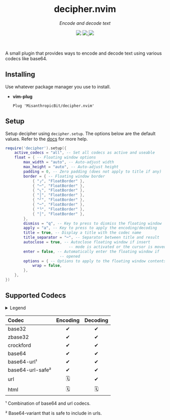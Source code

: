 <div align="center">
  <br />
  <h1>decipher.nvim</h1>
  <p><i>Encode and decode text</i></p>
  <p>
    <img src="https://img.shields.io/badge/version-1.0.0-blue?style=flat-square" />
    <a href="https://img.shields.io/github/actions/workflow/status/MisanthropicBit/decipher.nvim/ci.yml?branch=master&style=flat-square">
        <img src="https://img.shields.io/github/actions/workflow/status/MisanthropicBit/decipher.nvim/ci.yml?branch=master&style=flat-square" />
    </a>
    <a href="/LICENSE">
        <img src="https://img.shields.io/github/license/MisanthropicBit/decipher.nvim?style=flat-square" />
    </a>
  </p>
  <br />
</div>

A small plugin that provides ways to encode and decode text using various codecs
like base64.

## Installing

Use whatever package manager you use to install.

* **vim-plug**

    ```vim
    Plug 'MisanthropicBit/decipher.nvim'
    ```

## Setup

Setup decipher using `decipher.setup`. The options below are the default values.
Refer to the [docs](docs//decipher.txt) for more help.

```lua
require('decipher').setup({
    active_codecs = "all", -- Set all codecs as active and useable
    float = { -- Floating window options
        max_width = "auto", -- Auto-adjust width
        max_height = "auto", -- Auto-adjust height
        padding = 0, -- Zero padding (does not apply to title if any)
        border = { -- Floating window border
            { "╭", "FloatBorder" },
            { "─", "FloatBorder" },
            { "╮", "FloatBorder" },
            { "│", "FloatBorder" },
            { "╯", "FloatBorder" },
            { "─", "FloatBorder" },
            { "╰", "FloatBorder" },
            { "│", "FloatBorder" },
        },
        dismiss = "q", -- Key to press to dismiss the floating window
        apply = "a", -- Key to press to apply the encoding/decoding
        title = true, -- Display a title with the codec name
        title_separator = "─", -- Separator between title and result
        autoclose = true, -- Autoclose floating window if insert
                            -- mode is activated or the cursor is moved
        enter = false, -- Automatically enter the floating window if
                        -- opened
        options = { -- Options to apply to the floating window contents
            wrap = false,
        },
    },
})
```

## Supported Codecs

<details>
<summary>Legend</summary>

* ✔ = supported
* 🗓️ = planned
</details>

| Codec            | Encoding  | Decoding  |
| :--------------- | :-------: | :-------: |
| base32           | ✔         | ✔         |
| zbase32          | ✔         | ✔         |
| crockford        | ✔         | ✔         |
| base64           | ✔         | ✔         |
| base64-url¹      | ✔         | ✔         |
| base64-url-safe² | ✔         | ✔         |
| url              | 🗓️        | ✔         |
| html             | 🗓️        | 🗓️        |

¹ Combination of base64 and url codecs.

² Base64-variant that is safe to include in urls.

